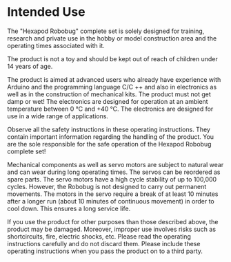 # Intended Use

The "Hexapod Robobug" complete set is solely designed for training, research and private use in the hobby or model construction area and the operating times associated with it. 

The product is not a toy and should be kept out of reach of children under 14 years of age. 

The product is aimed at advanced users who already have experience with Arduino and the programming language C/C ++ and also in electronics as well as in the construction of mechanical kits. The product must not get damp or wet! The electronics are designed for operation at an ambient temperature between 0 °C and +40 °C. The electronics are designed for use in a wide range of applications. 

Observe all the safety instructions in these operating instructions. They contain important information regarding the handling of the product. You are the sole responsible for the safe operation of the Hexapod Robobug complete set! 

Mechanical components as well as servo motors are subject to natural wear and can wear during long operating times. The servos can be reordered as spare parts. The servo motors have a high cycle stability of up to 100,000 cycles. However, the Robobug is not designed to carry out permanent movements. The motors in the servo require a break of at least 10 minutes after a longer run (about 10 minutes of continuous movement) in order to cool down. This ensures a long service life. 

If you use the product for other purposes than those described above, the product may be damaged. Moreover, improper use involves risks such as shortcircuits, fire, electric shocks, etc. Please read the operating instructions carefully and do not discard them. Please include these operating instructions when you pass the product on to a third party.
